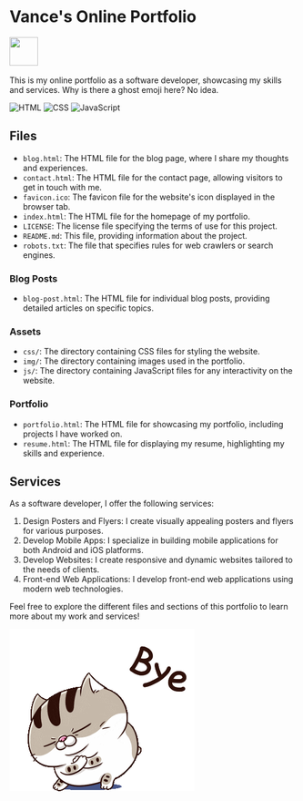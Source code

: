 # Vance's Online Portfolio
<img src="https://fonts.gstatic.com/s/e/notoemoji/latest/1f47b/512.gif" width="50" height="50">

This is my online portfolio as a software developer, showcasing my skills and services. Why is there a ghost emoji here? No idea.

![HTML](https://img.shields.io/badge/HTML-239120?style=for-the-badge&logo=html5&logoColor=white)
![CSS](https://img.shields.io/badge/CSS-239120?&style=for-the-badge&logo=css3&logoColor=white)
![JavaScript](https://img.shields.io/badge/JavaScript-F7DF1E?style=for-the-badge&logo=javascript&logoColor=black)


## Files

- `blog.html`: The HTML file for the blog page, where I share my thoughts and experiences.
- `contact.html`: The HTML file for the contact page, allowing visitors to get in touch with me.
- `favicon.ico`: The favicon file for the website's icon displayed in the browser tab.
- `index.html`: The HTML file for the homepage of my portfolio.
- `LICENSE`: The license file specifying the terms of use for this project.
- `README.md`: This file, providing information about the project.
- `robots.txt`: The file that specifies rules for web crawlers or search engines.

### Blog Posts

- `blog-post.html`: The HTML file for individual blog posts, providing detailed articles on specific topics.

### Assets

- `css/`: The directory containing CSS files for styling the website.
- `img/`: The directory containing images used in the portfolio.
- `js/`: The directory containing JavaScript files for any interactivity on the website.

### Portfolio

- `portfolio.html`: The HTML file for showcasing my portfolio, including projects I have worked on.
- `resume.html`: The HTML file for displaying my resume, highlighting my skills and experience.

## Services

As a software developer, I offer the following services:

1. Design Posters and Flyers: I create visually appealing posters and flyers for various purposes.
2. Develop Mobile Apps: I specialize in building mobile applications for both Android and iOS platforms.
3. Develop Websites: I create responsive and dynamic websites tailored to the needs of clients.
4. Front-end Web Applications: I develop front-end web applications using modern web technologies.

Feel free to explore the different files and sections of this portfolio to learn more about my work and services!

![bye](/img/bye-sticker-goodbye-sticker.gif)
